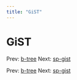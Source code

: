 ```yaml
---
title: "GiST"
---
```


# GiST

Prev: [b-tree](b-tree.md)
Next: [sp-gist](sp-gist.md)

Prev: [b-tree](b-tree.md)
Next: [sp-gist](sp-gist.md)
